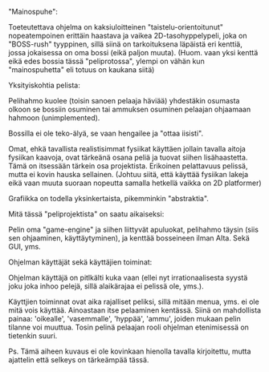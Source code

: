 
"Mainospuhe":

Toeteutettava ohjelma on kaksiuloitteinen "taistelu-orientoitunut" nopeatempoinen erittäin haastava ja vaikea 2D-tasohyppelypeli, joka on "BOSS-rush" tyyppinen, sillä siinä on tarkoituksena läpäistä eri kenttiä, jossa jokaisessa on oma bossi (eikä paljon muuta).
(Huom. vaan yksi kenttä eikä edes bossia tässä "peliprotossa", ylempi on vähän kun "mainospuhetta" eli totuus on kaukana siitä)




Yksityiskohtia pelista:

Pelihahmo kuolee (toisin sanoen pelaaja häviää) yhdestäkin osumasta olkoon se bossiin osuminen tai ammuksen osuminen pelaajan ohjaamaan hahmoon (unimplemented).

Bossilla ei ole teko-älyä, se vaan hengailee ja "ottaa iisisti".

Omat, ehkä tavallista realistisimmat fysiikat käyttäen jollain tavalla aitoja fysiikan kaavoja, ovat tärkeänä osana peliä ja tuovat siihen lisähaastetta. Tämä on itsessään tärkein osa projektista.
Erikoinen pelattavuus pelissä, mutta ei kovin hauska sellainen. (Johtuu siitä, että käyttää fysiikan lakeja eikä vaan muuta suoraan nopeutta samalla hetkellä vaikka on 2D platformer)

Grafiikka on todella yksinkertaista, pikemminkin "abstraktia".




Mitä tässä "peliprojektista" on saatu aikaiseksi:

Pelin oma "game-engine" ja siihen liittyvät apuluokat, pelihahmo täysin (siis sen ohjaaminen, käyttäytyminen), ja kenttää bosseineen ilman AIta.
Sekä GUI, yms.





Ohjelman käyttäjät sekä käyttäjien toiminat:

Ohjelman käyttäjä on pitlkälti kuka vaan (ellei nyt irrationaalisesta syystä joku joka inhoo pelejä, sillä alaikärajaa ei pelissä ole, yms.).

Käyttjien toiminnat ovat aika rajalliset peliksi, sillä mitään menua, yms. ei ole mitä vois käyttää. Ainoastaan itse pelaaminen kentässä.
Siinä on mahdollista painaa: 'oikealle', 'vasemmalle', 'hyppää', 'ammu', joiden mukaan pelin tilanne voi muuttua. Tosin pelinä pelaajan rooli ohjelman etenimisessä on tietenkin suuri.






Ps. Tämä aiheen kuvaus ei ole kovinkaan hienolla tavalla kirjoitettu, mutta ajattelin että selkeys on tärkeämpää tässä.